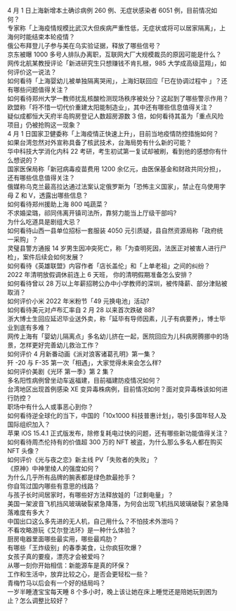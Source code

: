 4 月 1 日上海新增本土确诊病例 260 例、无症状感染者 6051 例，目前情况如何？  
专家称「上海疫情规模比武汉大但疾病严重性低，无症状或将可以居家隔离」，上海何时能结束本轮疫情？  
俄公布拜登儿子参与美在乌实验证据，释放了哪些信号？  
京东被曝 1000 多号人排队办离职，互联网大厂大规模裁员的原因可能是什么？  
网传北航某教授评论「新进研究生只想赚钱不肯扎根，985 大学成高级蓝翔」，如何评价这一说法？  
如何看待「上海婴幼儿被单独隔离哭闹」，上海妇联回应「已在协调过程中 」？还有哪些问题值得关注？  
如何看待郑州大学一教师扰乱核酸检测现场秩序被处分？这起到了哪些警示作用？  
欧盟称「将不惜一切代价重建太阳能制造业」，其中还有哪些信息值得关注？  
疑似成都恒大天府半岛购房登记人数超房源数 3 倍，如何看待其虽为「重点风险项目」仍被抢购这一现象？  
4 月 1 日国家卫健委称「上海疫情正快速上升」，目前当地疫情防控措施如何？  
如果台湾忽然对外宣称具备了核武技术，台海局势有什么新的可能？  
华中科技大学消化内科 22 考研，考生初试第一复试却被刷，看到他的感想你有什么想说的？  
国家医保局称「新冠病毒疫苗费用 1200 余亿元，由医保基金和财政共同分担」，还有哪些信息值得关注？  
俄媒称乌克兰最高拉达通过法案认定俄罗斯为「恐怖主义国家」，禁止在乌使用字母 Z 和 V，透露出哪些信息？  
如何看待郑州援助上海 800 吨蔬菜？  
不求婚梁璐，祁同伟离开镇司法所，靠努力能当上厅级干部吗?  
为什么吃道具是剧组大忌？  
如何看待山西一县单位招标一套服装 4050 元引质疑，县自然资源局称「政府统一采购」？  
灵璧县警方通报 14 岁男生因冲突死亡，称「为查明死因，法医正对被害人进行尸检」，案件后续会如何发展？  
如何看待《英雄联盟》内容作者「店长盖伦」和「上单老祖」之间的纠纷？  
2022 年清明放假调休前连上 6 天班， 你的清明假期准备怎么安排？  
如何看待曾以 28 万以上年薪招聘公办中小学教师的深圳，被传降薪、部分津贴被取消？  
如何评价小米 2022 年米粉节「49 元换电池」活动?  
如何看待美元对卢布汇率自 2 月 28 以来首次跌破 88?  
浙大博士生回应延迟毕业送外卖，称「延毕有导师因素，儿子有病要养」，博士毕业到底有多难？  
网传上海有「婴幼儿隔离点」多名幼儿挤在一起，医院回应为儿科病房腾挪中的场景，怎样更好完善幼儿救治工作？  
如何评价 4 月新番动画《派对浪客诸葛孔明》第一集？  
歼 -20 与 F-35 第一次「相遇」，大家觉得未来会怎么样?  
如何评价美剧《光环 第一季》第 2 集？  
多名阳性病例曾坐动车返福建，目前福建防疫情况如何？  
台湾地区出现首例感染 XE 变异毒株病例，目前情况如何？面对变异毒株该如何进行防控？  
职场中有什么人或事恶心到你？  
如何看待逆全球化的当下，中国的「10x1000 科技普惠计划」，吸引多国年轻人及国际组织加入？  
苹果 iOS 15.4.1 正式版发布，除修复耗电过快的问题，还有哪些新功能值得关注？  
如何看待周杰伦持有的价值超 300 万的 NFT 被盗，为什么那么多名人都在购买 NFT 头像？  
如何评价《光与夜之恋》新主线 PV「失败者的失败」？  
《原神》中神里绫人的强度如何？  
为什么几乎所有品牌的腕表都是绿色款最抢手？  
你自驾过国内哪些有意思的线路？  
与孩子长时间居家时，有哪些好方法释放娃的「过剩电量」？  
美国一架波音飞机挡风玻璃破裂紧急降落，为何会出现飞机挡风玻璃破裂？紧急降落难度有多大？  
中国出口这么多先进的无人机，自己用什么？不怕技术外泄吗？  
不看攻略游玩《艾尔登法环》是一种什么体验？  
厨房电器里面哪些最实用，哪些最鸡肋？  
有哪些「王炸级别」的春季美食，让你疯狂吹爆？  
女孩子真的要瘦，漂亮才会被爱吗？  
从哪一刻你开始相信：新能源车是真的环保？  
工作和生活中，放弃比较之心，是否会更轻松一些？  
青梅竹马以后会有一个好的结局吗？  
一岁半睡渣宝宝每天睡 8 个多小时，晚上该让她在床上睡觉还是陪她玩到困为止？怎么调整比较好？  
